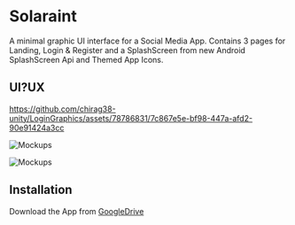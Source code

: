 # Solaraint

A minimal graphic UI interface for a Social Media App. Contains 3 pages for Landing, Login & Register and a SplashScreen from new Android SplashScreen Api and Themed App Icons.



## UI?UX

https://github.com/chirag38-unity/LoginGraphics/assets/78786831/7c867e5e-bf98-447a-afd2-90e91424a3cc

![Mockups](https://github.com/chirag38-unity/LoginGraphics/assets/78786831/f44b22bd-1e52-4494-b2fd-dbe0120a3955)

![Mockups](https://github.com/chirag38-unity/LoginGraphics/assets/78786831/fffc33c9-b47c-46dc-b3fe-79d8fa6c5be2)


## Installation

Download the App from [GoogleDrive](https://drive.google.com/file/d/1WdPF-QDlJPrk5l8A5iYKPQWiY3dHdsrw/view?usp=sharing)

    
